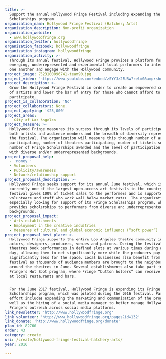 ```yaml
---
title: >-
  Support the annual Hollywood Fringe Festival including expanding the Fringe
  Scholarships program
organization_name: Hollywood Fringe Festival (Hatchery Arts)
organization_description: Non-profit organization
organization_website:
  - www.hollywoodfringe.org
organization_twitter: hollywoodfringe
organization_facebook: hollywoodfringe
organization_instagram: hollywoodfringe
organization_activity: >-
  Through its annual festival, Hollywood Fringe provides a platform for
  emerging, underrepresented and experimental local performers to interact with
  one another and engage with the Hollywood community.
project_image: 7523100096741-team90.jpg
project_video: 'https://www.youtube.com/embed/zSYYJz2FUBw?rel=0&amp;showinfo=0'
project_description: >-
  Grow the Hollywood Fringe Festival in order to create an empowered community
  of artists and lower the bar of entry for those who cannot afford to
  participate.
project_is_collaboration: 'No'
project_collaborators: None.
project_applying: '$25,000'
project_areas:
  - City of Los Angeles
project_measure: >-
  Hollywood Fringe measures its success through its levels of participation from
  both artists and audience members and the breadth of diversity represented at
  the festival. The organization will measure this through number of artists
  participating, number of theatres participating, number of tickets sold,
  number of Fringe Scholarships awarded and the level of participation of those
  with diverse and/or underrepresented backgrounds.
project_proposal_help:
  - 'Money '
  - Volunteers
  - Publicity/awareness
  - Network/relationship support
project_proposal_description: >-
  Hollywood Fringe seeks support for its annual June festival, which is
  currently one of the largest open-access art festivals in the country. The
  festival gives 100% of ticket sales to the performers and is supported by
  volunteers and staff who work well below market rates. The organization is
  especially looking for support of its Fringe Scholarships program, which
  provides scholarships to performers from diverse and underrepresented
  backgrounds.
project_proposal_impact:
  - Arts establishments
  - Employment in the creative industries
  - Measures of cultural and global economic influence (“soft power”)
project_proposal_best_place: >-
  Hollywood Fringe supports the entire Los Angeles theatre community including
  actors, designers, producers, venues and patrons. During the festival,
  theatres book performances in defined slots at various times during a given
  day, allowing them to net significantly more while the producers pay
  significantly less for the space. Local businesses also benefit from the
  festival as thousands of audience members are brought to the neighborhoods
  around the theatres in June. Several establishments also take part in the
  Fringe’s Hot Spot program, where Fringe “button holders” can receive discounts
  at local restaurants and bars.


  For the June 2017 festival, Hollywood Fringe is expanding its Fringe
  Scholarships program, which was piloted during the 2016 festival. Part of this
  effort includes expanding the marketing and communication of the program, as
  well as the hiring of a social media manager to better manage Hollywood
  Fringe’s outreach across social media platforms.
link_newsletter: 'http://www.hollywoodfringe.org'
link_volunteer: 'http://www.hollywoodfringe.org/pages?id=132'
link_donate: 'http://www.hollywoodfringe.org/donate'
plan_id: 82760
order: 43
category: create
uri: /create/hollywood-fringe-festival-hatchery-arts/
year: 2016

---
```

